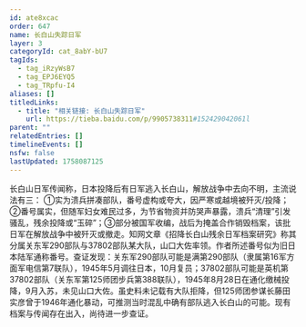 ```yaml
---
id: ate8xcac
order: 647
name: 长白山失踪日军
layer: 3
categoryId: cat_8abY-bU7
tagIds:
  - tag_iRzyWsB7
  - tag_EPJ6EYQ5
  - tag_TRpfu-I4
aliases: []
titledLinks:
  - title: "相关链接: 长白山失踪日军"
    url: https://tieba.baidu.com/p/9905738311#152429042061l
parent: ""
relatedEntries: []
timelineEvents: []
nsfw: false
lastUpdated: 1758087125
---
```


长白山日军传闻称，日本投降后有日军逃入长白山，解放战争中去向不明，主流说法有三： ①实为溃兵拼凑部队，番号虚构或夸大，因严寒或越境被歼灭/投降；②番号属实，但随军妇女难民过多，为节省物资并防哭声暴露，溃兵“清理”引发骚乱，残余投降或“玉碎”；③部分被国军收编，战后为掩盖合作销毁档案，该批日军在解放战争中被歼灭或撤走。知网文章《招降长白山残余日军档案研究》称其分属关东军290部队与37802部队某大队，山口大佐率领。作者所述番号似为旧日本陆军通称番号。查证发现：关东军290部队可能是满第290部队（隶属第16军方面军电信第7联队），1945年5月调往日本，10月复员；37802部队可能是英机第37802部队（关东军第125师团步兵第388联队），1945年8月28日在通化缴械投降，9月入苏，未见山口大佐。虽史料未记载有大队拒降，但125师团参谋长藤田实彦曾于1946年通化暴动，可推测当时混乱中确有部队逃入长白山的可能。现有档案与传闻存在出入，尚待进一步查证。